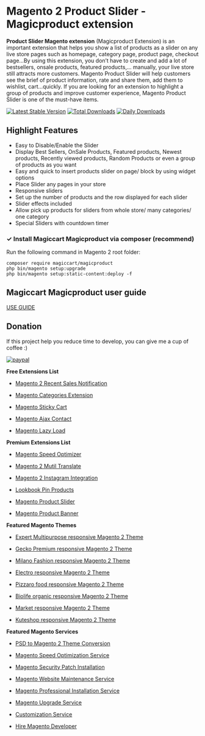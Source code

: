 # Magento 2 Product Slider - Magicproduct extension
**Product Slider Magento extension** (Magicproduct Extension) is an important extension that helps you show a list of products as a slider on any live store pages such as homepage, category page, product page, checkout page…By using this extension, you don’t have to create and add a lot of bestsellers, onsale products, featured products,... manually, your live store still attracts more customers. Magento Product Slider will help customers see the brief of product information, rate and share them, add them to wishlist, cart…quickly. If you are looking for an extension to highlight a group of products and improve customer experience, Magento Product Slider is one of the must-have items.

[![Latest Stable Version](https://poser.pugx.org/magiccart/magicproduct/v/stable)](https://packagist.org/packages/magiccart/magicproduct)
[![Total Downloads](https://poser.pugx.org/magiccart/magicproduct/downloads)](https://packagist.org/packages/magiccart/magicproduct)
[![Daily Downloads](https://poser.pugx.org/magiccart/magicproduct/d/daily)](https://packagist.org/packages/magiccart/magicproduct)

## Highlight Features
- Easy to Disable/Enable the Slider
- Display Best Sellers, OnSale Products, Featured products, Newest products, Recently viewed products, Random Products or even a group of products as you want
- Easy and quick to insert products slider on page/ block by using widget options
- Place Slider any pages in your store
- Responsive sliders
- Set up the number of products and the row displayed for each slider
- Slider effects included
- Allow pick up products for sliders from whole store/ many categories/ one category
- Special Sliders with countdown timer


### ✓ Install Magiccart Magicproduct via composer (recommend)
Run the following command in Magento 2 root folder:

```
composer require magiccart/magicproduct
php bin/magento setup:upgrade
php bin/magento setup:static-content:deploy -f
```

## Magiccart Magicproduct user guide
[USE GUIDE](https://docs.alothemes.com/m2/extension/productslider/)

## Donation

If this project help you reduce time to develop, you can give me a cup of coffee :) 

[![paypal](https://www.paypalobjects.com/en_US/i/btn/btn_donateCC_LG.gif)](https://www.paypal.com/paypalme/alopay)


**Free Extensions List**

* [Magento 2 Recent Sales Notification](https://magepow.com/magento-2-recent-sales-notification.html)

* [Magento Categories Extension](https://magepow.com/magento-categories-extension.html)

* [Magento Sticky Cart](https://magepow.com/magento-sticky-cart.html)

* [Magento Ajax Contact](https://magepow.com/magento-ajax-contact-form.html)

* [Magento Lazy Load](https://magepow.com/magento-lazy-load.html)


**Premium Extensions List**

* [Magento Speed Optimizer](https://magepow.com/magento-speed-optimizer.html)

* [Magento 2 Mutil Translate](https://magepow.com/magento-multi-translate.html)

* [Magento 2 Instagram Integration](https://magepow.com/magento-2-instagram.html)

* [Lookbook Pin Products](https://magepow.com/lookbook-pin-products.html)

* [Magento Product Slider](https://magepow.com/magento-product-slider.html)

* [Magento Product Banner](https://magepow.com/magento-banner-slider.html)


**Featured Magento Themes**

* [Expert Multipurpose responsive Magento 2 Theme](https://1.envato.market/c/1314680/275988/4415?u=https://themeforest.net/item/expert-premium-responsive-magento-2-and-1-support-rtl-magento-2-/21667789)

* [Gecko Premium responsive Magento 2 Theme](https://1.envato.market/c/1314680/275988/4415?u=https://themeforest.net/item/gecko-responsive-magento-2-theme-rtl-supported/24677410)

* [Milano Fashion responsive Magento 2 Theme](https://1.envato.market/c/1314680/275988/4415?u=https://themeforest.net/item/milano-fashion-responsive-magento-1-2-theme/12141971)

* [Electro responsive Magento 2 Theme](https://1.envato.market/c/1314680/275988/4415?u=https://themeforest.net/item/electro-responsive-magento-1-2-theme/17042067)

* [Pizzaro food responsive Magento 2 Theme](https://1.envato.market/c/1314680/275988/4415?u=https://themeforest.net/item/pizzaro-food-responsive-magento-1-2-theme/19438157)

* [Biolife organic responsive Magento 2 Theme](https://1.envato.market/c/1314680/275988/4415?u=https://themeforest.net/item/biolife-organic-food-magento-2-theme-rtl-supported/25712510)

* [Market responsive Magento 2 Theme](https://1.envato.market/c/1314680/275988/4415?u=https://themeforest.net/item/market-responsive-magento-2-theme/22997928)

* [Kuteshop responsive Magento 2 Theme](https://1.envato.market/c/1314680/275988/4415?u=https://themeforest.net/item/kuteshop-multipurpose-responsive-magento-1-2-theme/12985435)


**Featured Magento Services**

* [PSD to Magento 2 Theme Conversion](https://magepow.com/psd-to-magento-theme-conversion.html)

* [Magento Speed Optimization Service](https://magepow.com/magento-speed-optimization-service.html)

* [Magento Security Patch Installation](https://magepow.com/magento-security-patch-installation.html)

* [Magento Website Maintenance Service](https://magepow.com/website-maintenance-service.html)

* [Magento Professional Installation Service](https://magepow.com/professional-installation-service.html)

* [Magento Upgrade Service](https://magepow.com/magento-upgrade-service.html)

* [Customization Service](https://magepow.com/customization-service.html)

* [Hire Magento Developer](https://magepow.com/hire-magento-developer.html)
